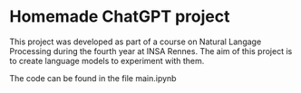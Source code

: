 # Homemade ChatGPT project

This project was developed as part of a course on Natural Langage Processing during the fourth year at INSA Rennes. The aim of this project is to create language models to experiment with them.

The code can be found in the file main.ipynb